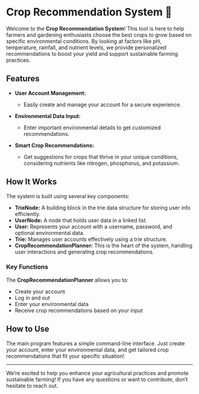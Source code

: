 # Crop Recommendation System 🌱

Welcome to the **Crop Recommendation System**! This tool is here to help farmers and gardening enthusiasts choose the best crops to grow based on specific environmental conditions. By looking at factors like pH, temperature, rainfall, and nutrient levels, we provide personalized recommendations to boost your yield and support sustainable farming practices.

## Features

- **User Account Management:** 
  - Easily create and manage your account for a secure experience.
  
- **Environmental Data Input:** 
  - Enter important environmental details to get customized recommendations.
  
- **Smart Crop Recommendations:** 
  - Get suggestions for crops that thrive in your unique conditions, considering nutrients like nitrogen, phosphorus, and potassium.

## How It Works

The system is built using several key components:

- **TrieNode:** A building block in the trie data structure for storing user info efficiently.
- **UserNode:** A node that holds user data in a linked list.
- **User:** Represents your account with a username, password, and optional environmental data.
- **Trie:** Manages user accounts effectively using a trie structure.
- **CropRecommendationPlanner:** This is the heart of the system, handling user interactions and generating crop recommendations.

### Key Functions

The **CropRecommendationPlanner** allows you to:

- Create your account
- Log in and out
- Enter your environmental data
- Receive crop recommendations based on your input

## How to Use

The main program features a simple command-line interface. Just create your account, enter your environmental data, and get tailored crop recommendations that fit your specific situation!

---

We’re excited to help you enhance your agricultural practices and promote sustainable farming! If you have any questions or want to contribute, don’t hesitate to reach out.
